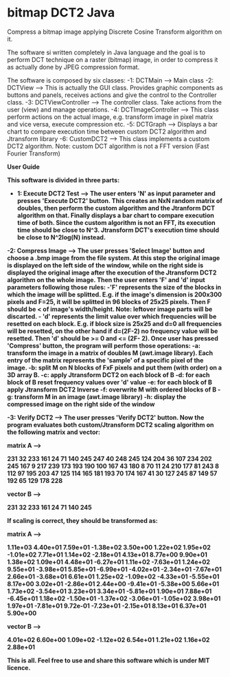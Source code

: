 # bitmap DCT2 Java
Compress a bitmap image applying Discrete Cosine Transform algorithm on it.

The software si written completely in Java language and the goal is to perform DCT technique on a raster (bitmap) image, in order to compress it as actually done by JPEG compression format.

The software is composed by six classes:
  -1: DCTMain --> Main class
  -2: DCTView --> This is actually the GUI class. Provides graphic components as buttons and panels, receives actions and give         the       control to the Controller class.
  -3: DCTViewController --> The controller class. Take actions from the user (view) and manage operations.
  -4: DCTImageController --> This class perform actions on the actual image, e.g. transform image in pixel matrix and vice versa, execute         compression etc.
  -5: DCTGraph --> Displays a bar chart to compare execution time between custom DCT2 algorithm and Jtransform library
  -6: CustomDCT2 --> This class implements a custom DCT2 algorithm. Note: custom DCT algorithm is not a FFT version (Fast Fourier                 Transform)
  
 <b>User Guide<b>
 
 This software is divided in three parts:
 
- 1: Execute DCT2 Test --> The user enters 'N' as input parameter and presses 'Execute DCT2' button. This creates an NxN random matrix of doubles, then perform the custom algorithm and the Jtranform DCT algorithm on that. Finally displays a bar chart to compare                execution time of both. Since the custom algorithm is not an FFT, its execution time should be close to N^3. Jtransform   DCT's              execution time should be close to N^2log(N) instead.
    
-2: Compress Image --> The user presses 'Select Image' button and choose a .bmp image from the file system. At this step the original        image is displayed on the left side of the window, while on the right side is displayed the original image after the execution of the Jtransform DCT2 algorithm on the whole image. 
Then the user enters 'F' and 'd' input parameters following those rules: 
      -'F' represents the size of the blocks in which the image will be splitted. E.g. if the image's dimension is 200x300 pixels and F=25,       it will be splitted in 96 blocks of 25x25 pixels. Then F should be < of image's width/height. Note: leftover image parts will be           discarted.
      - 'd' represents the limit value over which frequencies will be resetted on each block. E.g. if block size is 25x25 and d=0 all             frequencies will be resetted, on the other hand if d=(2F-2) no frequency value will be resetted. Then 'd' should be >= 0 and <= (2F-        2).
Once user has pressed 'Compress' button, the program will perform those operations:
      -a: transform the image in a matrix of doubles M (awt.image library). Each entry of the matrix represents the 'sample' of a                 specific pixel of the image.
      -b: split M on N blocks of FxF pixels and put them (with order) on a 3D array B. 
      -c: apply Jtransform DCT2 on each block of B
      -d: for each block of B reset frequency values over 'd' value
      -e: for each block of B apply Jtransform DCT2 Inverse 
      -f: overwrite M with ordered blocks of B
      -g: transform M in an image (awt.image library)
      -h: display the compressed image on the right side of the window
      
-3: Verify DCT2 --> The user presses 'Verify DCT2' button. Now the program evaluates both custom/Jtransform DCT2 scaling algorithm on the following matrix and vector:

matrix A -->

231 32 233 161 24 71 140 245
247 40 248 245 124 204 36 107
234 202 245 167 9 217 239 173
193 190 100 167 43 180 8 70
11 24 210 177 81 243 8 112
97 195 203 47 125 114 165 181
193 70 174 167 41 30 127 245
87 149 57 192 65 129 178 228

vector B -->

231 32 233 161 24 71 140 245

If scaling is correct, they should be transformed as:

matrix A -->

1.11e+03 4.40e+01 7.59e+01 -1.38e+02 3.50e+00 1.22e+02 1.95e+02 -1.01e+02
7.71e+01 1.14e+02 -2.18e+01 4.13e+01 8.77e+00 9.90e+01 1.38e+02 1.09e+01
4.48e+01 -6.27e+01 1.11e+02 -7.63e+01 1.24e+02 9.55e+01 -3.98e+01 5.85e+01
-6.99e+01 -4.02e+01 -2.34e+01 -7.67e+01 2.66e+01 -3.68e+01 6.61e+01 1.25e+02
-1.09e+02 -4.33e+01 -5.55e+01 8.17e+00 3.02e+01 -2.86e+01 2.44e+00 -9.41e+01
-5.38e+00 5.66e+01 1.73e+02 -3.54e+01 3.23e+01 3.34e+01 -5.81e+01 1.90e+01
7.88e+01 -6.45e+01 1.18e+02 -1.50e+01 -1.37e+02 -3.06e+01 -1.05e+02 3.98e+01
1.97e+01 -7.81e+01 9.72e-01 -7.23e+01 -2.15e+01 8.13e+01 6.37e+01 5.90e+00

vector B -->

4.01e+02 6.60e+00 1.09e+02 -1.12e+02 6.54e+01 1.21e+02 1.16e+02 2.88e+01



This is all. Feel free to use and share this software which is under MIT licence.


      
